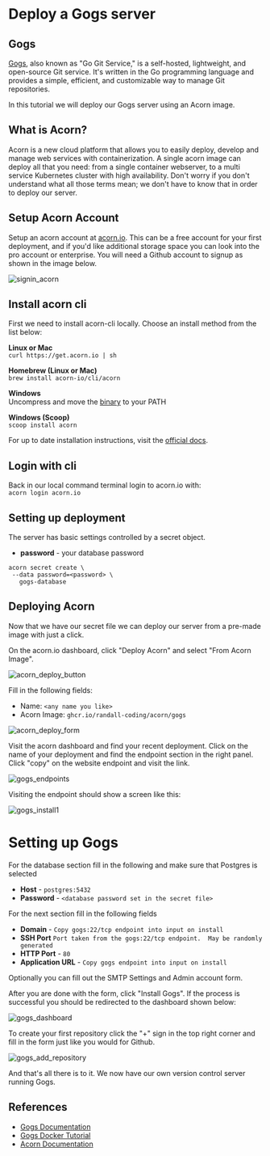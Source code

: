 # Deploy a Gogs server

## Gogs

[Gogs](https://www.gogs.io), also known as "Go Git Service," is a self-hosted, lightweight, and open-source Git service.
It's written in the Go programming language and provides a simple, efficient, and customizable way to manage Git repositories.

In this tutorial we will deploy our Gogs server using an Acorn image.

## What is Acorn? 

Acorn is a new cloud platform that allows you to easily deploy, develop and manage web services with containerization.  A single acorn image can deploy all that you need: from a single container webserver, to a multi service Kubernetes cluster with high availability.  Don't worry if you don't understand what all those terms mean; we don't have to know that in order to deploy our server.

## Setup Acorn Account
Setup an acorn account at [acorn.io](https://acorn.io).  This can be a free account for your first deployment, and if you'd like additional storage space you can look into the pro account or enterprise.  You will need a Github account to signup as shown in the image below.

![signin_acorn](https://github.com/randall-coding/opensupports-docker/assets/39175191/d46815fb-d2d5-42cd-b93d-41ca541a63bd)

## Install acorn cli 
First we need to install acorn-cli locally.  Choose an install method from the list below:

**Linux or Mac** <br>
`curl https://get.acorn.io | sh`

**Homebrew (Linux or Mac)** <br>
`brew install acorn-io/cli/acorn`

**Windows** <br> 
Uncompress and move the [binary](https://cdn.acrn.io/cli/default_windows_amd64_v1/acorn.exe) to your PATH

**Windows (Scoop)** <br>
`scoop install acorn`

For up to date installation instructions, visit the [official docs](https://runtime-docs.acorn.io/installation/installing).

## Login with cli
Back in our local command terminal login to acorn.io with: <br>
`acorn login acorn.io` 

## Setting up deployment
The server has basic settings controlled by a secret object.
 * **password** - your database password

```
acorn secret create \
 --data password=<password> \
   gogs-database
```

## Deploying Acorn
Now that we have our secret file we can deploy our server from a pre-made image with just a click.

On the acorn.io dashboard, click "Deploy Acorn" and select "From Acorn Image".

![acorn_deploy_button](https://github.com/randall-coding/gogs-acorn/assets/39175191/c4b2d08b-8991-48d2-bde0-1b252f2f1a08)

Fill in the following fields:

- Name: `<any name you like>`
- Acorn Image: `ghcr.io/randall-coding/acorn/gogs`

![acorn_deploy_form](https://github.com/randall-coding/gogs-acorn/assets/39175191/14840bd2-ac35-486d-945f-6d66b9ad9691)


Visit the acorn dashboard and find your recent deployment.  Click on the name of your deployment and find the endpoint section in the right panel.  Click "copy" on the website endpoint and visit the link.

![gogs_endpoints](https://github.com/randall-coding/gogs-acorn/assets/39175191/fcb6fe37-1746-44c1-86b0-31ea6f2ab722)

Visiting the endpoint should show a screen like this:

![gogs_install1](https://github.com/randall-coding/gogs-acorn/assets/39175191/f06e00a3-894e-4598-9d97-b84dabc41966)

# Setting up Gogs
For the database section fill in the following and make sure that Postgres is selected

* **Host** - `postgres:5432`
* **Password** - `<database password set in the secret file>`

For the next section fill in the following fields
* **Domain** - `Copy gogs:22/tcp endpoint into input on install`
* **SSH Port** `Port taken from the gogs:22/tcp endpoint.  May be randomly generated`
* **HTTP Port** - `80`
* **Application URL** - `Copy gogs endpoint into input on install`

Optionally you can fill out the SMTP Settings and Admin account form.

After you are done with the form, click "Install Gogs".  If the process is successful you should be redirected to the dashboard shown below:

![gogs_dashboard](https://github.com/randall-coding/gogs-acorn/assets/39175191/e3c46020-4ca8-4c80-b559-5c797fdfad94)

To create your first repository click the "+" sign in the top right corner and fill in the form just like you would for Github.

![gogs_add_repository](https://github.com/randall-coding/gogs-acorn/assets/39175191/0205a686-ca10-4fac-a44a-992cde3ec7d6)

And that's all there is to it.  We now have our own version control server running Gogs.

## References
* [Gogs Documentation](https://gogs.io/docs/intro)
* [Gogs Docker Tutorial](https://blog.hypriot.com/post/run-your-own-github-like-service-with-docker/)
* [Acorn Documentation](docs.acorn.io/)
